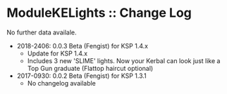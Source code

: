 # ModuleKELights :: Change Log

No further data availale.

* 2018-2406: 0.0.3 Beta (Fengist) for KSP 1.4.x
	+ Update for KSP 1.4.x
	+ Includes 3 new 'SLIME' lights. Now your Kerbal can look just like a Top Gun graduate (Flattop haircut optional)
* 2017-0930: 0.0.2 Beta (Fengist) for KSP 1.3.1
	+ No changelog available

